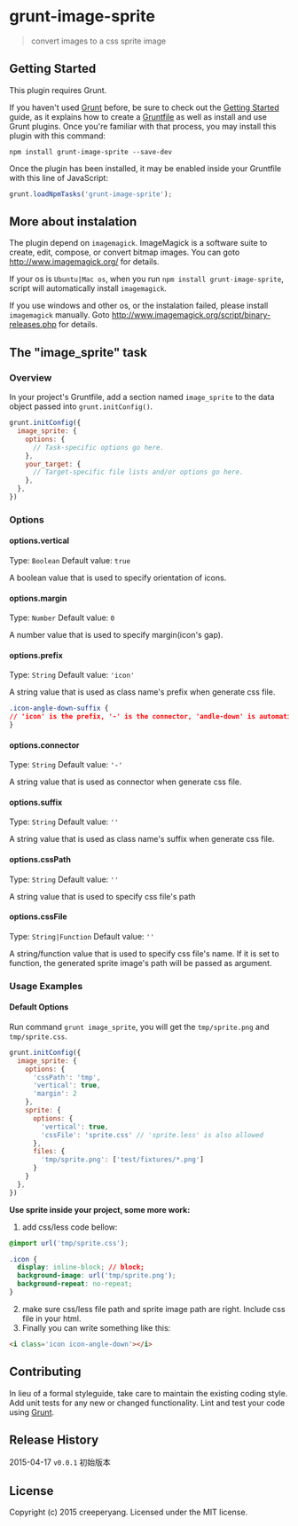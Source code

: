 # grunt-image-sprite

> convert images to a css sprite image

## Getting Started
This plugin requires Grunt.

If you haven't used [Grunt](http://gruntjs.com/) before, be sure to check out the [Getting Started](http://gruntjs.com/getting-started) guide, as it explains how to create a [Gruntfile](http://gruntjs.com/sample-gruntfile) as well as install and use Grunt plugins. Once you're familiar with that process, you may install this plugin with this command:

```shell
npm install grunt-image-sprite --save-dev
```

Once the plugin has been installed, it may be enabled inside your Gruntfile with this line of JavaScript:

```js
grunt.loadNpmTasks('grunt-image-sprite');
```

## More about instalation

The plugin depend on `imagemagick`. ImageMagick is a software suite to create, edit, compose, or convert bitmap images. You can goto <http://www.imagemagick.org/> for details.

If your os is `Ubuntu|Mac os`, when you run `npm install grunt-image-sprite`, script will automatically install `imagemagick`.

If you use windows and other os, or the instalation failed, please install `imagemagick` manually. Goto <http://www.imagemagick.org/script/binary-releases.php> for details.

## The "image_sprite" task

### Overview
In your project's Gruntfile, add a section named `image_sprite` to the data object passed into `grunt.initConfig()`.

```js
grunt.initConfig({
  image_sprite: {
    options: {
      // Task-specific options go here.
    },
    your_target: {
      // Target-specific file lists and/or options go here.
    },
  },
})
```

### Options

#### options.vertical
Type: `Boolean`
Default value: `true`

A boolean value that is used to specify orientation of icons.

#### options.margin
Type: `Number`
Default value: `0`

A number value that is used to specify margin(icon's gap).

#### options.prefix
Type: `String`
Default value: `'icon'`

A string value that is used as class name's prefix when generate css file.

```css
.icon-angle-down-suffix {
// 'icon' is the prefix, '-' is the connector, 'andle-down' is automatically generated from file's name, 'suffix' is the suffix.
}
```

#### options.connector
Type: `String`
Default value: `'-'`

A string value that is used as connector when generate css file.

#### options.suffix
Type: `String`
Default value: `''`

A string value that is used as class name's suffix when generate css file.

#### options.cssPath
Type: `String`
Default value: `''`

A string value that is used to specify css file's path

#### options.cssFile
Type: `String|Function`
Default value: `''`

A string/function value that is used to specify css file's name. If it is set to function, the generated sprite image's path will be passed as argument.

### Usage Examples

#### Default Options
Run command `grunt image_sprite`, you will get the `tmp/sprite.png` and `tmp/sprite.css`.

```js
grunt.initConfig({
  image_sprite: {
    options: {
      'cssPath': 'tmp',
      'vertical': true,
      'margin': 2
    },
    sprite: {
      options: {
        'vertical': true,
        'cssFile': 'sprite.css' // 'sprite.less' is also allowed
      },
      files: {
        'tmp/sprite.png': ['test/fixtures/*.png']
      }
    }
  },
})
```

**Use sprite inside your project, some more work:**

1. add css/less code bellow:

  ```css
  @import url('tmp/sprite.css');

  .icon {
    display: inline-block; // block;
    background-image: url('tmp/sprite.png');
    background-repeat: no-repeat;
  }
  ```

2. make sure css/less file path and sprite image path are right. Include css file in your html.
3. Finally you can write something like this:

  ```html
  <i class='icon icon-angle-down'></i>
  ```

## Contributing
In lieu of a formal styleguide, take care to maintain the existing coding style. Add unit tests for any new or changed functionality. Lint and test your code using [Grunt](http://gruntjs.com/).

## Release History
2015-04-17 `v0.0.1` 初始版本

## License
Copyright (c) 2015 creeperyang. Licensed under the MIT license.
